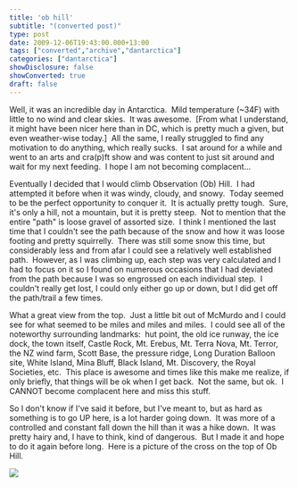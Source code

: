 ```yaml
---
title: 'ob hill'
subtitle: "(converted post)"
type: post
date: 2009-12-06T19:43:00.000+13:00
tags: ["converted","archive","dantarctica"]
categories: ["dantarctica"]
showDisclosure: false
showConverted: true
draft: false
---
```


Well, it was an incredible day in Antarctica.  Mild temperature (~34F) with little to no wind and clear skies.  It was awesome.  \[From what I understand, it might have been nicer here than in DC, which is pretty much a given, but even weather-wise today.\]  All the same, I really struggled to find any motivation to do anything, which really sucks.  I sat around for a while and went to an arts and cra(p)ft show and was content to just sit around and wait for my next feeding.  I hope I am not becoming complacent...  
  
Eventually I decided that I would climb Observation (Ob) Hill.  I had attempted it before when it was windy, cloudy, and snowy.  Today seemed to be the perfect opportunity to conquer it.  It is actually pretty tough.  Sure, it's only a hill, not a mountain, but it is pretty steep.  Not to mention that the entire "path" is loose gravel of assorted size.  I think I mentioned the last time that I couldn't see the path because of the snow and how it was loose footing and pretty squirrelly.  There was still some snow this time, but considerably less and from afar I could see a relatively well established path.  However, as I was climbing up, each step was very calculated and I had to focus on it so I found on numerous occasions that I had deviated from the path because I was so engrossed on each individual step.  I couldn't really get lost, I could only either go up or down, but I did get off the path/trail a few times.   
  
What a great view from the top.  Just a little bit out of McMurdo and I could see for what seemed to be miles and miles and miles.  I could see all of the noteworthy surrounding landmarks:  hut point, the old ice runway, the ice dock, the town itself, Castle Rock, Mt. Erebus, Mt. Terra Nova, Mt. Terror, the NZ wind farm, Scott Base, the pressure ridge, Long Duration Balloon site, White Island, Mina Bluff, Black Island, Mt. Discovery, the Royal Societies, etc.  This place is awesome and times like this make me realize, if only briefly, that things will be ok when I get back.  Not the same, but ok.  I CANNOT become complacent here and miss this stuff.  
  
So I don't know if I've said it before, but I've meant to, but as hard as something is to go UP here, is a lot harder going down.  It was more of a controlled and constant fall down the hill than it was a hike down.  It was pretty hairy and, I have to think, kind of dangerous.  But I made it and hope to do it again before long.  Here is a picture of the cross on the top of Ob Hill.  

[![](http://lh3.ggpht.com/_WucH0HQjOPM/SxtEiPBfZDI/AAAAAAAAAoY/di_Oj-bPfoU/s320/PICT1718.jpg)](http://lh3.ggpht.com/_WucH0HQjOPM/SxtEiPBfZDI/AAAAAAAAAoY/di_Oj-bPfoU/s1600/PICT1718.jpg)